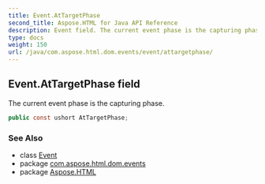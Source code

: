 ```yaml
---
title: Event.AtTargetPhase
second_title: Aspose.HTML for Java API Reference
description: Event field. The current event phase is the capturing phase
type: docs
weight: 150
url: /java/com.aspose.html.dom.events/event/attargetphase/
---
```

## Event.AtTargetPhase field

The current event phase is the capturing phase.

```java
public const ushort AtTargetPhase;
```

### See Also

* class [Event](../)
* package [com.aspose.html.dom.events](../../../com.aspose.html.dom.events/)
* package [Aspose.HTML](../../../)
